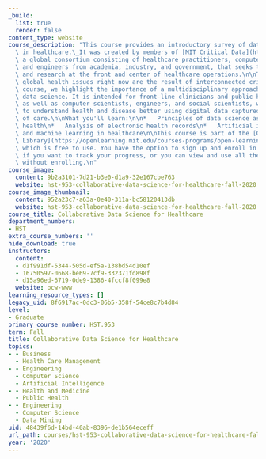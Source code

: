 ```yaml
---
_build:
  list: true
  render: false
content_type: website
course_description: "This course provides an introductory survey of data science tools\
  \ in healthcare.\_It was created by members of [MIT Critical Data](https://criticaldata.mit.edu/),\
  \ a global consortium consisting of healthcare practitioners, computer scientists,\
  \ and engineers from academia, industry, and government, that seeks to place data\
  \ and research at the front and center of healthcare operations.\n\nThe most daunting\
  \ global health issues right now are the result of interconnected crises. In this\
  \ course, we highlight the importance of a multidisciplinary approach to health\
  \ data science. It is intended for front-line clinicians and public health practitioners,\
  \ as well as computer scientists, engineers, and social scientists, whose goal is\
  \ to understand health and disease better using digital data captured in the process\
  \ of care.\n\nWhat you'll learn:\n\n*   Principles of data science as applied to\
  \ health\n*   Analysis of electronic health records\n*   Artificial intelligence\
  \ and machine learning in healthcare\n\nThis course is part of the [Open Learning\
  \ Library](https://openlearning.mit.edu/courses-programs/open-learning-library),\
  \ which is free to use. You have the option to sign up and enroll in the course\
  \ if you want to track your progress, or you can view and use all the materials\
  \ without enrolling.\n"
course_image:
  content: 9b2a3101-7d21-b3e0-d1a9-32e167cbe763
  website: hst-953-collaborative-data-science-for-healthcare-fall-2020
course_image_thumbnail:
  content: 952a23c7-a63a-0e40-311a-bc58120413db
  website: hst-953-collaborative-data-science-for-healthcare-fall-2020
course_title: Collaborative Data Science for Healthcare
department_numbers:
- HST
extra_course_numbers: ''
hide_download: true
instructors:
  content:
  - d1f991df-5344-505d-ef5a-138bd54d10ef
  - 16750597-0668-be69-7cf9-332371fd898f
  - d15a96ed-6719-0de9-1386-4fccf8f099e8
  website: ocw-www
learning_resource_types: []
legacy_uid: 8f6917ac-0dc3-06b5-358f-54ce8c7b4d84
level:
- Graduate
primary_course_number: HST.953
term: Fall
title: Collaborative Data Science for Healthcare
topics:
- - Business
  - Health Care Management
- - Engineering
  - Computer Science
  - Artificial Intelligence
- - Health and Medicine
  - Public Health
- - Engineering
  - Computer Science
  - Data Mining
uid: 48439f6d-14bd-40ab-8396-de1b564eceff
url_path: courses/hst-953-collaborative-data-science-for-healthcare-fall-2020
year: '2020'
---
```

